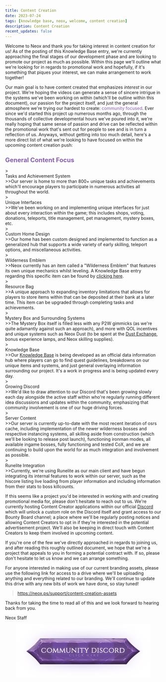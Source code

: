 ```yaml
---
title: Content Creation
date: 2023-07-24
tags: [knowledge base, neox, welcome, content creation]
description: Content Creation
recent_updates: false
---
```

Welcome to Neox and thank you for taking interest in content creation for us! As of the posting of this Knowledge Base entry, we're currently approaching the final stages of our development phase and are looking to promote our project as much as possible. Within this page we'll outline what we're looking for in regards to promotional work and hopefully, if it's something that piques your interest, we can make arrangement to work together!<br>

Our main goal is to have content created that emphasizes <em>interest</em> in our project. We're hoping the videos can generate a sense of sincere intrigue in the systems we've been working on within (which'll be outline within this document), our passion for the project itself, and just the general atmosphere we're trying our hardest to create: <span style="color:#885eac">community focused</span>. Ever since we'd started this project up numerous months ago, through the thousands of collective developmental hours we've poured into it, we're really hoping that same sense of passion and drive can be reflected within the promotional work that's sent out for people to see and is in turn a reflection of us. Anyways, without getting into too much detail, here's a more direct list of what we're looking to have focused on within the upcoming content creation push:

<div class="divider div-transparent"></div>

<h1 style="font-size: 20px; color:#885eac">General Content Focus</h1>

<div class="spacer-small"></div>
><div class="command-title">Tasks and Achievement System</div>
>>Our server is home to more than 800+ unique tasks and achievements which'll encourage players to participate in numerous activities all throughout the world.
<div class="spacer-small"></div>
><div class="command-title">Unique Interfaces</div>
>>We've been working on and implementing unique interfaces for just about every interaction within the game; this includes shops, voting, donations, teleports, title management, pet management, mystery boxes, etc.
<div class="spacer-small"></div>
><div class="command-title">Custom Home Design</div>
>>Our home has been custom designed and implemented to function as a generalized hub that supports a wide variety of early skilling, teleport options, and miscellaneous activities.
<div class="spacer-small"></div>
><div class="command-title">Wilderness Emblem</div>
>>Neox currently has an item called a "Wilderness Emblem" that features its own unique mechanics whilst leveling. A Knowledge Base entry regarding this specific item can be found by <a href="https://blog.neox.ps/knowledge-base-wilderness-emblems/">clicking here</a>.
<div class="spacer-small"></div>
><div class="command-title">Resource Bag</div>
>>A unique approach to expanding inventory limitations that allows for players to store items within that can be deposited at their bank at a later time. This item can be upgraded through completing tasks and achievements.
<div class="spacer-small"></div>
><div class="command-title">Mystery Box and Surrounding Systems</div>
>>The Mystery Box itself is filled less with any P2W gimmicks (as we're quite adamantly against such an approach), and more with QOL incentives and unique systems such as Neox Dust (to be spent at the <a href="https://blog.neox.ps/knowledge-base-neox-dust-exchange/">Dust Exchange</a>, bonus experience lamps, and Neox skilling supplies).
<div class="spacer-small"></div>
><div class="command-title">Knowledge Base</div>
>>Our <a href="https://blog.neox.ps/knowledge-base/">Knowledge Base</a> is being developed as an official data information hub where players can go to find quest guidelines, breakdowns on our unique items and systems, and just general overlaying information surrounding our project. It's a work in progress and is being updated every day. 
<div class="spacer-small"></div>
><div class="command-title">Growing Discord</div>
>>We'd like to draw attention to our Discord that's been growing slowly each day alongside the active staff within who're regularly running different idea discussions and updates within the community, emphasizing that community involvement is one of our huge driving forces.
<div class="spacer-small"></div>
><div class="command-title">Server Content</div>
>>Our server is currently up-to-date with the most recent iteration of osrs cache, including implementation of the newer wilderness bosses and respective instancing systems, all skilling aside from construction (which we'll be looking to release post launch), functioning ironman modes, all available ingame bosses, fully functioning and tested CoX, and we are continuing to build upon the world for as much integration and involvement as possible. 
<div class="spacer-small"></div>
><div class="command-title">Runelite Integration</div>
>>Currently, we're using Runelite as our main client and have begun integrating its internal features to work within our server, such as the hiscore listing live loading from player information and including information from their stats to boss killcounts.


<div class="divider div-transparent"></div>

If this seems like a project you'd be interested in working with and creating promotional media for, please don't hesitate to reach out to us. We're currently hosting Content Creator applications within our official <a href="https://discord.com/invite/neoxps">Discord</a> which will unlock a custom role on the Discord itself and grant access to our Bounty Board channel; a place where we'll be regularly posting notices and allowing Content Creators to opt in if they're interested in the potential advertisement project. We'll also be keeping in direct touch with Content Creators to keep them involved in upcoming content.

If you're one of the few we've directly approached in regards to joining us, and after reading this roughly outlined document, we hope that we're a project that appeals to you in forming a potential contract with. If so, please don't hesitate to let us know and we can arrange something.

For anyone interested in making use of our current branding assets, please use the following link for access to a drive where we'll be uploading anything and everything related to our branding. We'll continue to update this drive with any new bits of work we have done, so stay tuned!

>https://neox.ps/support/content-creation-assets

Thanks for taking the time to read all of this and we look forward to hearing back from you.

Neox Staff

<div class="divider div-transparent"></div>

<center><a href="https://discord.gg/wte39wtBDB"><img src="/assets/img/JoinDiscord.png"></a></center>